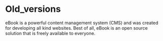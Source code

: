 # Old_versions

eBook is a powerful content management system (CMS) and was created for developing all kind websites. 
Best of all, eBook is an open source solution that is freely available to everyone.
